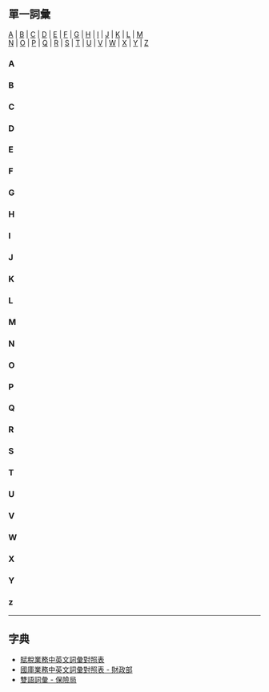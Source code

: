 ## 單一詞彙
[A](#A) | [B](#B) | [C](#C) | [D](#D) | [E](#E) | [F](#F) | [G](#G) | [H](#H) | [I](#I) | [J](#J) | [K](#K) | [L](#L) | [M](#M)<br>
 [N](#N) | [O](#O) | [P](#P) | [Q](#Q) | [R](#R) | [S](#S) | [T](#T) | [U](#U) | [V](#V) | [W](#W) | [X](#X) | [Y](#Y) | [Z](#Z)

### A


### B


### C


### D


### E


### F


### G


### H


### I


### J


### K


### L


### M


### N


### O


### P


### Q


### R


### S


### T


### U


### V


### W


### X


### Y


### z



---

## 字典
- [賦稅業務中英文詞彙對照表](https://www.ntbna.gov.tw/download/1530cf669b9000007c6e5341099eefd8)
- [國庫業務中英文詞彙對照表 - 財政部](https://www.mof.gov.tw/multiplehtml/85)
- [雙語詞彙 - 保險局](https://www.ib.gov.tw/ch/home.jsp?id=59&parentpath=0,6)


